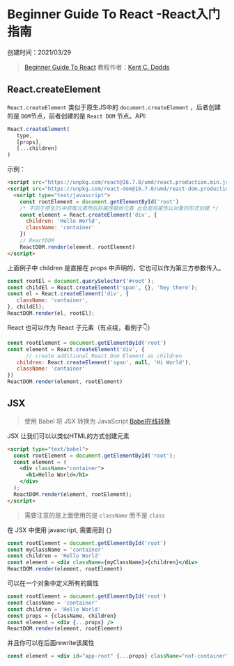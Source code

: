 # Beginner Guide To React -React入门指南

创建时间：2021/03/29

> [Beginner Guide To React](https://egghead.io/courses/the-beginner-s-guide-to-react) 教程作者：[Kent C. Dodds](https://github.com/kentcdodds)



## React.createElement

`React.createElement` 类似于原生JS中的 `document.createElement` ，后者创建的是 `DOM`节点，前者创建的是 `React DOM` 节点。API:

```javascript
React.createElement(
   type,
   [props],
   [...children]
)
```

示例：

```html
<script src="https://unpkg.com/react@16.7.0/umd/react.production.min.js"></script>
<script src="https://unpkg.com/react-dom@16.7.0/umd/react-dom.production.min.js"></script>
  <script type="text/javascript">
    const rootElement = document.getElementById('root')
    /* 不同于原生JS中获取元素然后将属性赋给元素 此处是将属性以对象的形式创建 */
    const element = React.createElement('div', {
      children: 'Hello World',
      className: 'container'
    })
    // ReactDOM
    ReactDOM.render(element, rootElement)
</script>
```

上面例子中 children 是直接在 props 中声明的，它也可以作为第三方参数传入。

```javascript
const rootEl = document.querySelector('#root');
const childEl = React.createElement('span', {}, 'hey there');
const el = React.createElement('div', {
   className: 'container',
}, childEl);
ReactDOM.render(el, rootEl);
```

React 也可以作为 React 子元素（有点绕，看例子👇）

```javascript
const rootElement = document.getElementById('root')
const element = React.createElement('div', {
      // create additional React Dom Element as children
   children: React.createElement('span', null, 'Hi World'),
   className: 'container'
})
ReactDOM.render(element, rootElement)
```



## JSX

> 使用 Babel 将 JSX 转换为 JavaScript [Babel在线转换](https://babeljs.io/repl)

JSX 让我们可以以类似HTML的方式创建元素

```html
<script type="text/babel">
  const rootElement = document.getElementById('root');
  const element = (
    <div className="container">
      <h1>Hello World</h1>
    </div>
  );
  ReactDOM.render(element, rootElement);
</script>
```

> 需要注意的是上面使用的是 `className` 而不是 `class`

在 JSX 中使用 javascript, 需要用到 `{}`

```jsx
const rootElement = document.getElementById('root')
const myClassName = 'container'
const children = 'Hello World'
const element = <div className={myClassName}>{children}</div>
ReactDOM.render(element, rootElement)
```

可以在一个对象中定义所有的属性

```jsx
const rootElement = document.getElementById('root')
const className = 'container'
const children = 'Hello World'
const props = {className, children}
const element = <div {...props} />
ReactDOM.render(element, rootElement)
```

并且你可以在后面rewrite该属性

```jsx
const element = <div id="app-root" {...props} className="not-container" />
```

